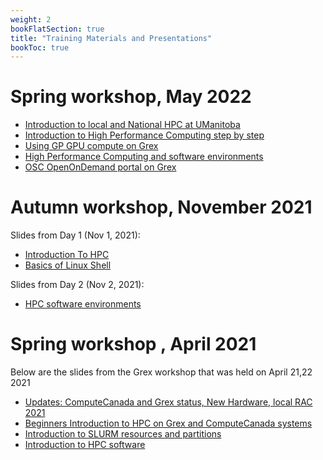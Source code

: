 ```yaml
---
weight: 2
bookFlatSection: true
title: "Training Materials and Presentations"
bookToc: true
---
```


# Spring workshop, May 2022

* [Introduction to local and National HPC at UManitoba](https://github.com/um-grex/grex-docs/blob/main/static/Intro-Program-Spring2022.pdf)
* [Introduction to High Performance Computing step by step](https://github.com/um-grex/grex-docs/blob/main/static/HPC-Step-by-Step-Grex-Spring2022.pdf)
* [Using GP GPU compute on Grex](https://github.com/um-grex/grex-docs/blob/main/static/Using-GPU-Nodes-Grex-Spring2022.pdf)
* [High Performance Computing and software environments](https://github.com/um-grex/grex-docs/blob/main/static/HPC-Soft-Env-Grex-Spring2022.pdf)
* [OSC OpenOnDemand portal on Grex](https://github.com/um-grex/grex-docs/blob/main/static/OpenOndemand-Grex-Spring2022.pdf)

# Autumn workshop, November 2021

Slides from Day 1 (Nov 1, 2021):

 * [Introduction To HPC](https://github.com/um-grex/grex-docs/blob/main/static/Introduction-to-HPC-Basics.pdf)
 * [Basics of Linux Shell](https://github.com/um-grex/grex-docs/blob/main/static/Linux_shell_basics_2021-2.pdf)
 
Slides from Day 2 (Nov 2, 2021):
 * [HPC software environments](https://github.com/um-grex/grex-docs/blob/main/static/Introduction-HPC-Software-Grex.pdf)

# Spring workshop , April 2021

Below are the slides from the Grex workshop that was held on April 21,22 2021

 * [Updates: ComputeCanada and Grex status, New Hardware, local RAC 2021](https://github.com/um-grex/grex-docs/blob/main/static/Grex-Updates-Spring2021.pdf)
 * [Beginners Introduction to HPC on Grex and ComputeCanada systems](https://github.com/um-grex/grex-docs/blob/main/static/Introduction-to-HPC-2021.pdf)
 * [Introduction to SLURM resources and partitions](https://github.com/um-grex/grex-docs/blob/main/static/Introduction-SLURM-resources-and-Partitions-2021.pdf)
 * [Introduction to HPC software](https://github.com/um-grex/grex-docs/blob/main/static/Introduction-HPC-Software-2021.pdf)
